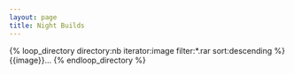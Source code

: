 ```yaml
---
layout: page
title: Night Builds
---
```


{% loop_directory directory:nb iterator:image filter:*.rar sort:descending %}
  {{image}}...
{% endloop_directory %}
